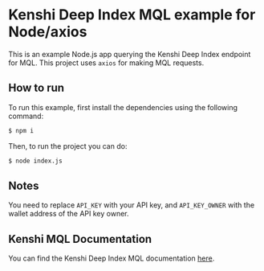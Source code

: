 # Kenshi Deep Index MQL example for Node/axios

This is an example Node.js app querying the Kenshi Deep Index endpoint for MQL.
This project uses `axios` for making MQL requests.

## How to run

To run this example, first install the dependencies using the following command:

```bash
$ npm i
```

Then, to run the project you can do:

```bash
$ node index.js
```

## Notes

You need to replace `API_KEY` with your API key, and `API_KEY_OWNER` with the wallet
address of the API key owner.

## Kenshi MQL Documentation

You can find the Kenshi Deep Index MQL documentation
[here](https://docs.kenshi.io/services/deep-index/mql/index.html).
